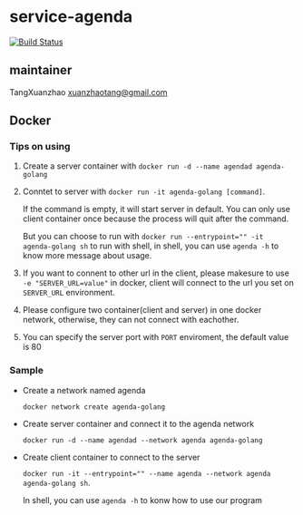 # service-agenda

[![Build Status](https://travis-ci.org/freakkid/service-agenda.svg?branch=master)](https://travis-ci.org/freakkid/service-agenda)

## maintainer
TangXuanzhao xuanzhaotang@gmail.com

## Docker
### Tips on using

1. 
    Create a server container with `docker run -d --name agendad agenda-golang`

2. 
    Conntet to server with `docker run -it agenda-golang [command]`.
    
    If the command is empty, it will start server in default. You can only use client container once because the process will quit after the command.

    But you can choose to run with `docker run --entrypoint="" -it agenda-golang sh` to run with shell, in shell, you can use `agenda -h` to know more message about usage.

3. 
    If you want to connent to other url in the client, please makesure to use `-e "SERVER_URL=value"` in docker, client will connect to the url you set on `SERVER_URL` environment.

4. 
    Please configure two container(client and server) in one docker network, otherwise, they can not connect with eachother.

5. 
    You can specify the server port with `PORT` enviroment, the default value is 80


### Sample

- Create a network named agenda

    `docker network create agenda-golang`

- Create server container and connect it to the agenda network
    
    `docker run -d --name agendad --network agenda agenda-golang`
    
- Create client container to connect to the server
    
    `docker run -it --entrypoint="" --name agenda --network agenda agenda-golang sh`.
    
    In shell, you can use `agenda -h` to konw how to use our program

##